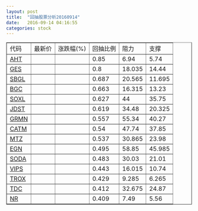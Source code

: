 ```yaml
---
layout: post
title:  "回抽股票分析20160914"
date:   2016-09-14 04:16:55
categories: stock
---
```

<script type="text/javascript">
var stockList = []
stockList.push('gb_aht');
stockList.push('gb_ges');
stockList.push('gb_sbgl');
stockList.push('gb_bgc');
stockList.push('gb_soxl');
stockList.push('gb_jdst');
stockList.push('gb_grmn');
stockList.push('gb_catm');
stockList.push('gb_mtz');
stockList.push('gb_egn');
stockList.push('gb_soda');
stockList.push('gb_vips');
stockList.push('gb_trox');
stockList.push('gb_tdc');
stockList.push('gb_nr');
</script>
<table border="1">
 <tr>
 <td>代码</td>
 <td>最新价</td>
 <td>涨跌幅(%)</td>
 <td>回抽比例</td>
 <td>阻力</td>
 <td>支撑</td>
</tr>
  <tr id="aht">
  <td><a href="http://stock.finance.sina.com.cn/usstock/quotes/AHT.html" target="_blank">AHT</a></td><td></td><td></td><td>0.85</td><td>6.94</td><td>5.74</td></tr>
  <tr id="ges">
  <td><a href="http://stock.finance.sina.com.cn/usstock/quotes/GES.html" target="_blank">GES</a></td><td></td><td></td><td>0.8</td><td>18.035</td><td>14.44</td></tr>
  <tr id="sbgl">
  <td><a href="http://stock.finance.sina.com.cn/usstock/quotes/SBGL.html" target="_blank">SBGL</a></td><td></td><td></td><td>0.687</td><td>20.565</td><td>11.695</td></tr>
  <tr id="bgc">
  <td><a href="http://stock.finance.sina.com.cn/usstock/quotes/BGC.html" target="_blank">BGC</a></td><td></td><td></td><td>0.663</td><td>16.315</td><td>13.23</td></tr>
  <tr id="soxl">
  <td><a href="http://stock.finance.sina.com.cn/usstock/quotes/SOXL.html" target="_blank">SOXL</a></td><td></td><td></td><td>0.627</td><td>44</td><td>35.75</td></tr>
  <tr id="jdst">
  <td><a href="http://stock.finance.sina.com.cn/usstock/quotes/JDST.html" target="_blank">JDST</a></td><td></td><td></td><td>0.619</td><td>34.48</td><td>20.325</td></tr>
  <tr id="grmn">
  <td><a href="http://stock.finance.sina.com.cn/usstock/quotes/GRMN.html" target="_blank">GRMN</a></td><td></td><td></td><td>0.557</td><td>55.34</td><td>40.27</td></tr>
  <tr id="catm">
  <td><a href="http://stock.finance.sina.com.cn/usstock/quotes/CATM.html" target="_blank">CATM</a></td><td></td><td></td><td>0.54</td><td>47.74</td><td>37.85</td></tr>
  <tr id="mtz">
  <td><a href="http://stock.finance.sina.com.cn/usstock/quotes/MTZ.html" target="_blank">MTZ</a></td><td></td><td></td><td>0.537</td><td>30.865</td><td>23.98</td></tr>
  <tr id="egn">
  <td><a href="http://stock.finance.sina.com.cn/usstock/quotes/EGN.html" target="_blank">EGN</a></td><td></td><td></td><td>0.495</td><td>58.85</td><td>45.985</td></tr>
  <tr id="soda">
  <td><a href="http://stock.finance.sina.com.cn/usstock/quotes/SODA.html" target="_blank">SODA</a></td><td></td><td></td><td>0.483</td><td>30.03</td><td>21.01</td></tr>
  <tr id="vips">
  <td><a href="http://stock.finance.sina.com.cn/usstock/quotes/VIPS.html" target="_blank">VIPS</a></td><td></td><td></td><td>0.443</td><td>16.015</td><td>10.74</td></tr>
  <tr id="trox">
  <td><a href="http://stock.finance.sina.com.cn/usstock/quotes/TROX.html" target="_blank">TROX</a></td><td></td><td></td><td>0.429</td><td>9.285</td><td>6.265</td></tr>
  <tr id="tdc">
  <td><a href="http://stock.finance.sina.com.cn/usstock/quotes/TDC.html" target="_blank">TDC</a></td><td></td><td></td><td>0.412</td><td>32.675</td><td>24.87</td></tr>
  <tr id="nr">
  <td><a href="http://stock.finance.sina.com.cn/usstock/quotes/NR.html" target="_blank">NR</a></td><td></td><td></td><td>0.409</td><td>7.49</td><td>5.56</td></tr>
</table>
